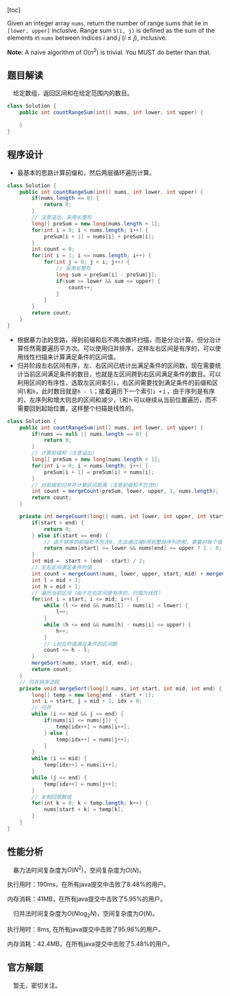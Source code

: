 [toc]

Given an integer array `nums`, return the number of range sums that lie in `[lower, upper]` inclusive.
Range sum `S(i, j)` is defined as the sum of the elements in `nums` between indices $i$ and $j$ ($i \le j$), inclusive.



**Note:**
A naive algorithm of $O(n^2)$ is trivial. You MUST do better than that.



## 题目解读

&emsp;给定数组，返回区间和在给定范围内的数目。

```java
class Solution {
    public int countRangeSum(int[] nums, int lower, int upper) {
        
    }
}
```

## 程序设计

* 最基本的思路计算前缀和，然后两层循环遍历计算。

```java
class Solution {
    public int countRangeSum(int[] nums, int lower, int upper) {
        if(nums.length == 0) {
            return 0;
        }
        // 注意溢出，采用长整形
        long[] preSum = new long[nums.length + 1];
        for(int i = 0; i < nums.length; i++) {
            preSum[i + 1] = nums[i] + preSum[i];
        }
        int count = 0;
        for(int i = 1; i <= nums.length; i++) {
            for(int j = 0; j < i; j++) {
                // 采用长整形
                long sum = preSum[i] - preSum[j];
                if(sum >= lower && sum <= upper) {
                    count++;
                }
            }
        }
        return count;
    }
}
```

* 根据暴力法的思路，得到前缀和后不两次循环扫描，而是分治计算。但分治计算任然需要遍历平方次。可以使用归并排序，这样左右区间是有序的，可以使用线性扫描来计算满足条件的区间值。
* 归并阶段左右区间有序，左、右区间已统计出满足条件的区间数，现在需要统计当前区间满足条件的数目，也就是左区间跨到右区间满足条件的数目。可以利用区间的有序性，选取左区间索引`i`，右区间需要找到满足条件的前缀和区间`l`和`h`，此时数目就是`h - l`；接着遍历下一个索引`i +１`，由于序列是有序的，左序列和增大则总的区间和减少，`l`和`ｈ`可以继续从当前位置遍历，而不需要回到起始位置，这样整个扫描是线性的。

```java
class Solution {
    public int countRangeSum(int[] nums, int lower, int upper) {
        if(nums == null || nums.length == 0) {
            return 0;
        }
        // 计算前缀和（注意溢出）
        long[] preSum = new long[nums.length + 1];
        for(int i = 0; i < nums.length; i++) {
            preSum[i + 1] = preSum[i] + nums[i];
        }
        // 对前缀和归并并计算区间距离（注意前缀和不包含0）
        int count = mergeCount(preSum, lower, upper, 1, nums.length);
        return count;
    }

    private int mergeCount(long[] nums, int lower, int upper, int start, int end) {
        if(start > end) {
            return 0;
        } else if(start == end) {
            // 由于排序的前缀和不包含0，无法通过减0得到整段序列的和，需要对每个值进行判断
            return nums[start] >= lower && nums[end] <= upper ? 1 : 0;
        }
        int mid =  start + (end - start) / 2;
        // 左右区间满足条件的值
        int count = mergeCount(nums, lower, upper, start, mid) + mergeCount(nums, lower, upper, mid + 1, end);
        int l = mid + 1;
        int h = mid + 1;
        // 遍历当前区间（由于左右区间是有序的，扫描为线性）
        for(int i = start; i <= mid; i++) {
            while (l <= end && nums[l] - nums[i] < lower) {
                l++;
            }
            while (h <= end && nums[h] - nums[i] <= upper) {
                h++;
            }
            // i对应的值满足条件的区间数
            count += h - l;
        }
        mergeSort(nums, start, mid, end);
        return count;
    }
    // 归并排序流程
    private void mergeSort(long[] nums, int start, int mid, int end) {
        long[] temp = new long[end - start + 1];
        int i = start, j = mid + 1, idx = 0;
        // 归并
        while (i <= mid && j <= end) {
            if(nums[i] <= nums[j]) {
                temp[idx++] = nums[i++];
            } else {
                temp[idx++] = nums[j++];
            }
        }
        while (i <= mid) {
            temp[idx++] = nums[i++];
        }
        while (j <= end) {
            temp[idx++] = nums[j++];
        }
        // 复制回原数组
        for(int k = 0; k < temp.length; k++) {
            nums[start + k] = temp[k];
        }
    }
}
```

## 性能分析

&emsp;暴力法时间复杂度为$O(N^2)$，空间复杂度为$O(N)$。

执行用时：190ms，在所有java提交中击败了8.48%的用户。

内存消耗：41MB，在所有java提交中击败了5.95%的用户。

&emsp;归并法时间复杂度为$O(N\log_2N)$，空间复杂度为$O(N)$。

执行用时：8ms, 在所有java提交中击败了95.96%的用户。

内存消耗：42.4MB，在所有java提交中击败了5.48%的用户。

## 官方解题

&emsp;暂无，密切关注。